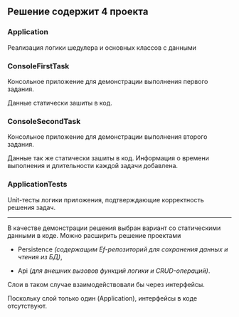 ## Решение содержит 4 проекта
### Application
Реализация логики шедулера и основных классов с данными

### ConsoleFirstTask
Консольное приложение для демонстрации выполнения первого задания.

Данные статически зашиты в код.

### ConsoleSecondTask
Консольное приложение для демонстрации выполнения второго задания.

Данные так же статически зашиты в код. Информация о времени выполнения и длительности каждой задачи добавлена.

### ApplicationTests
Unit-тесты логики приложения, подтверждающие корректность решения задач.

---
В качестве демонстрации решения выбран вариант со статическими данными в коде. 
Можно расширить решение проектами 
- Persistence *(содержащим Ef-репозиторий для сохранения данных и чтения из БД)*,

- Api *(для внешних вызовов функций логики и CRUD-операций)*.

Слои в таком случае взаимодействовали бы через интерфейсы. 

Поскольку слой только один (Application), интерфейсы в коде отсутствуют.
